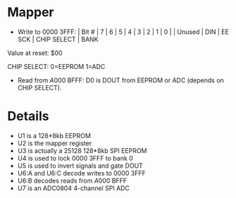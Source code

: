 # Mapper

* Write to $0000~$3FFF:
| Bit # | 7          | 6 | 5   | 4      | 3           | 2 | 1 | 0
|       | Unused         | DIN | EE SCK | CHIP SELECT | BANK

Value at reset: $00

CHIP SELECT: 0=EEPROM 1=ADC

* Read from $A000~$BFFF:
D0 is DOUT from EEPROM or ADC (depends on CHIP SELECT).

# Details

* U1 is a 128*8kb EEPROM
* U2 is the mapper register
* U3 is actually a 25128 128*8kb SPI EEPROM
* U4 is used to lock $0000~$3FFF to bank 0
* U5 is used to invert signals and gate DOUT
* U6:A and U6:C decode writes to $0000~$3FFF
* U6:B decodes reads from $A000~$BFFF
* U7 is an ADC0804 4-channel SPI ADC

